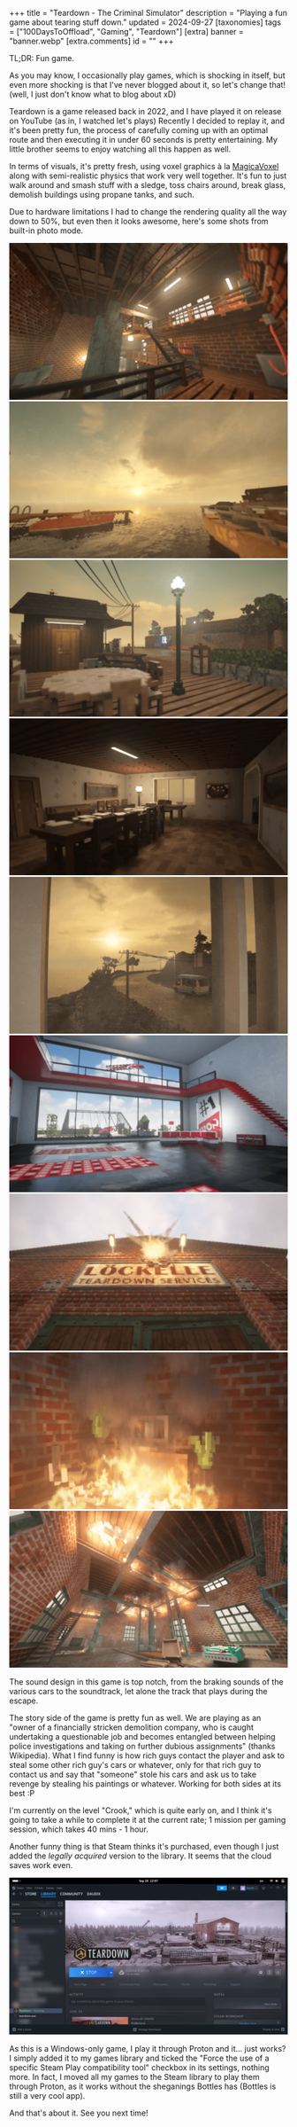 +++
title = "Teardown - The Criminal Simulator"
description = "Playing a fun game about tearing stuff down."
updated = 2024-09-27
[taxonomies]
tags = ["100DaysToOffload", "Gaming", "Teardown"]
[extra]
banner = "banner.webp"
[extra.comments]
id = ""
+++

TL;DR: Fun game.

As you may know, I occasionally play games, which is shocking in itself, but even more shocking is that I've never blogged about it, so let's change that! (well, I just don't know what to blog about xD)

Teardown is a game released back in 2022, and I have played it on release on YouTube (as in, I watched let's plays) Recently I decided to replay it, and it's been pretty fun, the process of carefully coming up with an optimal route and then executing it in under 60 seconds is pretty entertaining. My little brother seems to enjoy watching all this happen as well.

In terms of visuals, it's pretty fresh, using voxel graphics à la [MagicaVoxel](https://ephtracy.github.io) along with semi-realistic physics that work very well together. It's fun to just walk around and smash stuff with a sledge, toss chairs around, break glass, demolish buildings using propane tanks, and such.

Due to hardware limitations I had to change the rendering quality all the way down to 50%, but even then it looks awesome, here's some shots from built-in photo mode.

<div class="media-grid-markdown">

[![screenshot teardown 1](screenshot-teardown-1.png)](https://files.catbox.moe/u4p65h.png)
[![screenshot teardown 2](screenshot-teardown-2.png)](https://files.catbox.moe/j8plvm.png)
[![screenshot teardown 3](screenshot-teardown-3.png)](https://files.catbox.moe/gtckqi.png)
[![screenshot teardown 4](screenshot-teardown-4.png)](https://files.catbox.moe/btqp4t.png)
[![screenshot teardown 5](screenshot-teardown-5.png)](https://files.catbox.moe/ph30ik.png)
[![screenshot teardown 6](screenshot-teardown-6.png)](https://files.catbox.moe/aayzmp.png)
[![screenshot teardown 7](screenshot-teardown-7.png)](https://files.catbox.moe/jbupy7.png)
[![screenshot teardown 8](screenshot-teardown-8.png)](https://files.catbox.moe/fnv84q.png)
[![screenshot teardown 9](screenshot-teardown-9.png)](https://files.catbox.moe/oftls3.png)
</div>

The sound design in this game is top notch, from the braking sounds of the various cars to the soundtrack, let alone the track that plays during the escape.

The story side of the game is pretty fun as well. We are playing as an "owner of a financially stricken demolition company, who is caught undertaking a questionable job and becomes entangled between helping police investigations and taking on further dubious assignments" (thanks Wikipedia). What I find funny is how rich guys contact the player and ask to steal some other rich guy's cars or whatever, only for that rich guy to contact us and say that "someone" stole his cars and ask us to take revenge by stealing his paintings or whatever. Working for both sides at its best :P

I'm currently on the level "Crook," which is quite early on, and I think it's going to take a while to complete it at the current rate; 1 mission per gaming session, which takes 40 mins - 1 hour.

Another funny thing is that Steam thinks it's purchased, even though I just added the *legally acquired* version to the library. It seems that the cloud saves work even.

![screenshot steam](screenshot-steam.png)

As this is a Windows-only game, I play it through Proton and it... just works? I simply added it to my games library and ticked the "Force the use of a specific Steam Play compatibility tool" checkbox in its settings, nothing more. In fact, I moved all my games to the Steam library to play them through Proton, as it works without the sheganings Bottles has (Bottles is still a very cool app).

And that's about it. See you next time!
